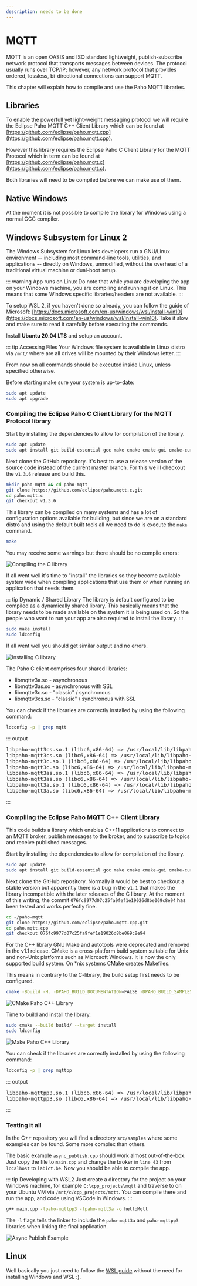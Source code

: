 ```yaml
---
description: needs to be done
---
```


# MQTT

MQTT is an open OASIS and ISO standard lightweight, publish-subscribe network protocol that transports messages between devices. The protocol usually runs over TCP/IP; however, any network protocol that provides ordered, lossless, bi-directional connections can support MQTT.

This chapter will explain how to compile and use the Paho MQTT libraries.

## Libraries

To enable the powerfull yet light-weight messaging protocol we will require the Eclipse Paho MQTT C++ Client Library which can be found at [https://github.com/eclipse/paho.mqtt.cpp](https://github.com/eclipse/paho.mqtt.cpp).

However this library requires the Eclipse Paho C Client Library for the MQTT Protocol which in term can be found at [https://github.com/eclipse/paho.mqtt.c](https://github.com/eclipse/paho.mqtt.c).

Both libraries will need to be compiled before we can make use of them.

## Native Windows

At the moment it is not possible to compile the library for Windows using a normal GCC compiler.

## Windows Subsystem for Linux 2

The Windows Subsystem for Linux lets developers run a GNU/Linux environment -- including most command-line tools, utilities, and applications -- directly on Windows, unmodified, without the overhead of a traditional virtual machine or dual-boot setup.

::: warning App runs on Linux
Do note that while you are developing the app on your Windows machine, you are compiling and running it on Linux. This means that some Windows specific libraries/headers are not available.
:::

To setup WSL 2, if you haven't done so already, you can follow the guide of Microsoft: [https://docs.microsoft.com/en-us/windows/wsl/install-win10](https://docs.microsoft.com/en-us/windows/wsl/install-win10). Take it slow and make sure to read it carefully before executing the commands.

Install **Ubuntu 20.04 LTS** and setup an account.

::: tip Accessing Files
Your Windows file system is available in Linux distro via `/mnt/` where are all drives will be mounted by their Windows letter.
:::

From now on all commands should be executed inside Linux, unless specified otherwise.

Before starting make sure your system is up-to-date:

```bash
sudo apt update
sudo apt upgrade
```

### Compiling the Eclipse Paho C Client Library for the MQTT Protocol library

Start by installing the dependencies to allow for compilation of the library.

```bash
sudo apt update
sudo apt install git build-essential gcc make cmake cmake-gui cmake-curses-gui libssl-dev
```

Next clone the GitHub repository. It's best to use a release version of the source code instead of the current master branch. For this we ill checkout the `v1.3.6` release and build this.

```bash
mkdir paho-mqtt && cd paho-mqtt
git clone https://github.com/eclipse/paho.mqtt.c.git
cd paho.mqtt.c
git checkout v1.3.6
```

This library can be compiled on many systems and has a lot of configuration options available for building, but since we are on a standard distro and using the default built tools all we need to do is execute the `make` command.

```bash
make
```

You may receive some warnings but there should be no compile errors:

![Compiling the C library](./img/make-paho-c.png)

If all went well it's time to "install" the libraries so they become available system wide when compiling applications that use them or when running an application that needs them.

::: tip Dynamic / Shared Library
The library is default configured to be compiled as a dynamically shared library. This basically means that the library needs to be made available on the system it is being used on. So the people who want to run your app are also required to install the library.
:::

```bash
sudo make install
sudo ldconfig
```

If all went well you should get similar output and no errors.

![Installing C library](./img/make-install-paho-c.png)

The Paho C client comprises four shared libraries:

* libmqttv3a.so - asynchronous
* libmqttv3as.so - asynchronous with SSL
* libmqttv3c.so - "classic" / synchronous
* libmqttv3cs.so - "classic" / synchronous with SSL

You can check if the libraries are correctly installed by using the following command:

```bash
ldconfig -p | grep mqtt
```

::: output
<pre>
libpaho-mqtt3cs.so.1 (libc6,x86-64) => /usr/local/lib/libpaho-mqtt3cs.so.1
libpaho-mqtt3cs.so (libc6,x86-64) => /usr/local/lib/libpaho-mqtt3cs.so
libpaho-mqtt3c.so.1 (libc6,x86-64) => /usr/local/lib/libpaho-mqtt3c.so.1
libpaho-mqtt3c.so (libc6,x86-64) => /usr/local/lib/libpaho-mqtt3c.so
libpaho-mqtt3as.so.1 (libc6,x86-64) => /usr/local/lib/libpaho-mqtt3as.so.1
libpaho-mqtt3as.so (libc6,x86-64) => /usr/local/lib/libpaho-mqtt3as.so
libpaho-mqtt3a.so.1 (libc6,x86-64) => /usr/local/lib/libpaho-mqtt3a.so.1
libpaho-mqtt3a.so (libc6,x86-64) => /usr/local/lib/libpaho-mqtt3a.so
</pre>
:::

### Compiling the Eclipse Paho MQTT C++ Client Library

This code builds a library which enables C++11 applications to connect to an MQTT broker, publish messages to the broker, and to subscribe to topics and receive published messages.

Start by installing the dependencies to allow for compilation of the library.

```bash
sudo apt update
sudo apt install git build-essential gcc make cmake cmake-gui cmake-curses-gui libssl-dev
```

Next clone the GitHub repository. Normally it would be best to checkout a stable version but apparently there is a bug in the `v1.1` that makes the library incompatible with the later releases of the C library. At the moment of this writing, the commit `076fc9977d07c25fa9fef1e19026d8be069c8e94` has been tested and works perfectly fine.

```bash
cd ~/paho-mqtt
git clone https://github.com/eclipse/paho.mqtt.cpp.git
cd paho.mqtt.cpp
git checkout 076fc9977d07c25fa9fef1e19026d8be069c8e94
```

For the C++ library GNU Make and autotools were deprecated and removed in the v1.1 release. CMake is a cross-platform build system suitable for Unix and non-Unix platforms such as Microsoft Windows. It is now the only supported build system. On *nix systems CMake creates Makefiles.

This means in contrary to the C-library, the build setup first needs to be configured.

```bash
cmake -Bbuild -H. -DPAHO_BUILD_DOCUMENTATION=FALSE -DPAHO_BUILD_SAMPLES=FALSE
```

![CMake Paho C++ Library](./img/cmake-paho-cpp.png)

Time to build and install the library.

```bash
sudo cmake --build build/ --target install
sudo ldconfig
```

![Make Paho C++ Library](./img/make-paho-cpp.png)

You can check if the libraries are correctly installed by using the following command:

```bash
ldconfig -p | grep mqttpp
```

::: output
<pre>
libpaho-mqttpp3.so.1 (libc6,x86-64) => /usr/local/lib/libpaho-mqttpp3.so.1
libpaho-mqttpp3.so (libc6,x86-64) => /usr/local/lib/libpaho-mqttpp3.so
</pre>
:::

### Testing it all

In the C++ repository you will find a directory `src/samples` where some examples can be found. Some more complex than others.

The basic example `async_publish.cpp` should work almost out-of-the-box. Just copy the file to `main.cpp` and change the broker in `line 43` from `localhost` to `labict.be`. Now you should be able to compile the app.

::: tip Developing with WSL2
Just create a directory for the project on your Windows machine, for example `C:\cpp_projects\mqtt` and traverse to on your Ubuntu VM via `/mnt/c/cpp_projects/mqtt`. You can compile there and run the app, and code using VSCode in Windows.
:::

```bash
g++ main.cpp -lpaho-mqttpp3 -lpaho-mqtt3a -o helloMqtt
```

The `-l` flags tells the linker to include the `paho-mqtt3a` and `paho-mqttpp3` libraries when linking the final application.

![Async Publish Example](./img/async_publish_example.png)

## Linux

Well basically you just need to follow the [WSL guide](#windows-subsystem-for-linux-2) without the need for installing Windows and WSL :).
